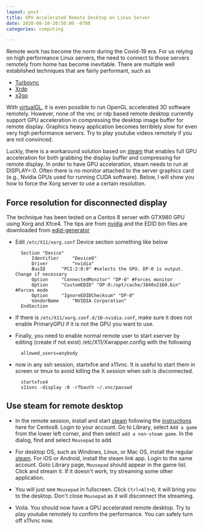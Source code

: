 ```yaml
---
layout: post
title: GPU Accelerated Remote Desktop on Linux Server
date: 2020-08-10-20:50:00 -0700
categories: computing

---
```


Remote work has become the norm during the Covid-19 era. For us relying on high performance Linux servers, the need to connect to those servers remotely from home has become inevitable. There are multiple well established techniques that are fairly performant, such as

- [Turbovnc](https://www.turbovnc.org/)
- [Xrdp](http://xrdp.org/)
- [x2go](https://wiki.x2go.org/)

With [virtualGL](https://www.virtualgl.org/), it is even possible to run OpenGL accelerated 3D software remotely. However, none of the vnc or rdp based remote desktop currently support GPU acceleration in compressing the desktop image buffer for remote display. Graphics heavy application becomes terriblely slow for even very high performance servers. Try to play youtube videos remotely if you are not convinced. 

Luckly, there is a workaround solution based on [steam](https://store.steampowered.com/) that enables full GPU acceleration for both grabbing the display buffer and compressing for remote display. In order to have GPU acceleration, steam needs to run at DISPLAY=:0. Often there is no monitor attached to the server graphics card (e.g., Nvidia GPUs used for running CUDA software). Below, I will show you how to force the Xorg server to use a certain resolution. 

## Force resolution for disconnected display

The technique has been tested on a Centos 8 server with GTX980 GPU using Xorg and Xfce4. The tips are from [nvidia](https://http.download.nvidia.com/XFree86/Linux-x86/325.15/README/xconfigoptions.html) and the EDID bin files are downloaded from [edid-generator](https://github.com/akatrevorjay/edid-generator)

- Edit `/etc/X11/xorg.conf` Device section something like below

        Section "Device"
            Identifier     "Device0"
            Driver         "nvidia"
            BusID	   "PCI:2:0:0" #selects the GPU. DP-0 is output. Change if necessary
            Option	   "ConnectedMonitor" "DP-0" #Forces monitor
            Option	   "CustomEDID" "DP-0:/opt/cache/3840x2160.bin" #Forces mode
            Option	   "IgnoreEDIDChecksum" "DP-0"
            VendorName     "NVIDIA Corporation"
        EndSection

- If there is `/etc/X11/xorg.conf.d/10-nvidia.conf`, make sure it does not enable PrimaryGPU if it is not the GPU you want to use.

- Finally, you need to enable normal remote user to start xserver by editing (create if not exist) /etc/X11/Xwrapper.config with the following
      
        allowed_users=anybody
      
- now in any ssh session, startxfce and x11vnc. It is useful to start them in screen or tmux to avoid killing the X session when ssh is disconnected.

        startxfce4
        x11vnc -display :0 -rfbauth ~/.vnc/passwd

## Use steam for remote desktop

- In the remote session, install and start [steam](https://store.steampowered.com/) following the [instructions](https://access.redhat.com/discussions/4399951) here for Centos8. Login to your account. Go to Library, select `Add a game` from the lower left corner, and then select `add a non-steam game`. In the dialog, find and select `Mousepad` to add. 

- For desktop OS, such as Windows, Linux, or Mac OS, install the regular [steam](https://store.steampowered.com/). For iOS or Android, install the steam link app. Login to the same account. Goto Library page, `Mousepad` should appear in the game list. Click and stream it. If it doesn't work, try streaming some other application. 

- You will just see `Mousepad` in fullscreen. Click `Ctrl+Alt+D`, it will bring you to the desktop. Don't close `Mousepad` as it will disconnect the streaming. 

- Voila. You should now have a GPU accelerated remote desktop. Try to play youtube remotely to confirm the performance. You can safely turn off x11vnc now.
